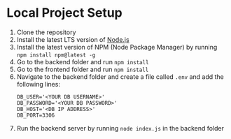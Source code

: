 # Local Project Setup

1. Clone the repository
2. Install the latest LTS version of [Node.js](https://nodejs.org/en/)
3. Install the latest version of NPM (Node Package Manager) by running `npm install npm@latest -g`
4. Go to the backend folder and run `npm install`
5. Go to the frontend folder and run `npm install`
6. Navigate to the backend folder and create a file called `.env` and add the following lines:
    ```
    DB_USER='<YOUR DB USERNAME>'
    DB_PASSWORD='<YOUR DB PASSWORD>'
    DB_HOST='<DB IP ADDRESS>'
    DB_PORT=3306
    ```
7. Run the backend server by running `node index.js` in the backend folder
